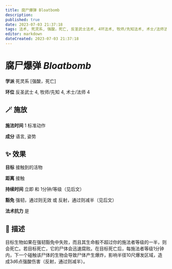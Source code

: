 ```yaml
---
title: 腐尸爆弹 Bloatbomb
description: 
published: true
date: 2023-07-03 21:37:18
tags: 法术, 死灵系, 强酸，死亡, 反圣武士法术, 4环法术, 牧师/先知法术, 术士/法师法术
editor: markdown
dateCreated: 2023-07-03 21:37:18
---
```


# **腐尸爆弹** *Bloatbomb*

**学派** 死灵系 \[强酸，死亡\] 

**环位** 反圣武士 4, 牧师/先知 4, 术士/法师 4

## 🪄 施放

**施法时间** 1 标准动作

**成分** 语言, 姿势

## ✨ 效果 

**目标** 接触到的活物 

**距离** 接触  

**持续时间** 立即 和 1分钟/等级（见后文） 

**豁免** 强韧，通过则无效 或 反射，通过则减半（见后文）

**法术抗力** 是

## 📖 描述

目标生物如果在强韧豁免中失败，而且其生命骰不超过你的施法者等级的一半，则会死亡。若目标死亡，它的尸体会迅速腐败。在目标死亡后，每施法者等级1分钟内，下一个碰触该尸体的生物会导致尸体产生爆炸，影响半径10尺爆发区域，造成3d6点强酸伤害（反射，通过则减半）。
    